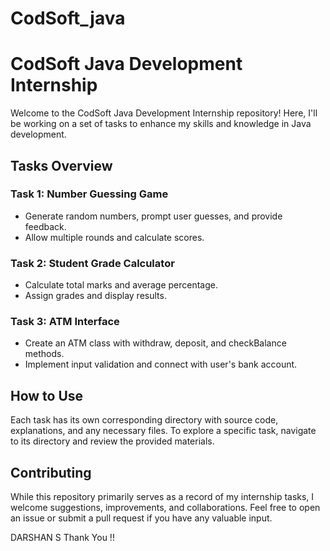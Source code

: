 # CodSoft_java
# CodSoft Java Development Internship

Welcome to the CodSoft Java Development Internship repository!  Here, I'll be working on a set of tasks to enhance my skills and knowledge in Java development.

## Tasks Overview

### Task 1: Number Guessing Game
- Generate random numbers, prompt user guesses, and provide feedback.
- Allow multiple rounds and calculate scores.

### Task 2: Student Grade Calculator
- Calculate total marks and average percentage.
- Assign grades and display results.

### Task 3: ATM Interface
- Create an ATM class with withdraw, deposit, and checkBalance methods.
- Implement input validation and connect with user's bank account.


## How to Use
Each task has its own corresponding directory with source code, explanations, and any necessary files. To explore a specific task, navigate to its directory and review the provided materials.

## Contributing
While this repository primarily serves as a record of my internship tasks, I welcome suggestions, improvements, and collaborations. Feel free to open an issue or submit a pull request if you have any valuable input.

DARSHAN S
Thank You !!
